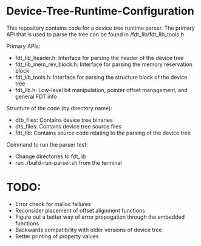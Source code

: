 # Device-Tree-Runtime-Configuration

This repository contains code for a device tree runtime parser. The primary API that is used to parse the tree can be found in /fdt_lib/fdt_lib_tools.h

Primary APIs:
- fdt_lib_header.h: Interface for parsing the header of the device tree
- fdt_lib_mem_rev_block.h: Interface for parsing the memory reservation block
- fdt_lib_tools.h: Interface for parsing the structure block of the device tree
- fdt_lib.h: Low-level bit manipulation, pointer offset management, and general FDT info

Structure of the code (by directory name):
- dtb_files: Contains device tree binaries
- dts_files: Contains device tree source files
- fdt_lib: Contains source code relating to the parsing of the device tree

Command to run the parser test:
- Change directories to fdt_lib
- run ./build-run-parser.sh from the terminal

# TODO:
- Error check for malloc failures
- Reconsider placement of offset alignment functions
- Figure out a better way of error propogation through the embedded functions
- Backwards compatibility with older versions of device tree
- Better printing of property values

